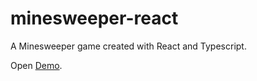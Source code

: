 # minesweeper-react

A Minesweeper game created with React and Typescript.

Open [Demo](https://therealmofcode.com/minesweeper-react/).
